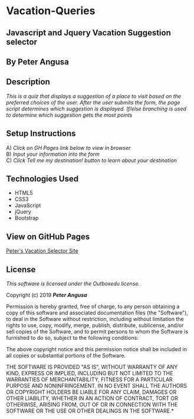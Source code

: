 # Vacation-Queries

## Javascript and Jquery Vacation Suggestion selector

## By Peter Angusa

## Description

_This is a quiz that displays a suggestion of a place to visit based on the preferred choices of the user. After the user submits the form, the page script determines which suggestion is displayed. If/else branching is used to determine which suggestion gets the most points_

## Setup Instructions

A) _Click on GH Pages link below to view in browser_<br>
B) _Input your information into the form_<br>
C) _Click _Tell me my destination!_ button to learn about your destination_<br>

## Technologies Used

* HTML5
* CSS3
* JavaScript
* jQuery
* Bootstrap

## View on GitHub Pages

[Peter's Vacation Selector Site](https://https://pitaangusa.github.io/Vacation-Queries/)

## License

*This software is licensed under the Outboxedu license.*

Copyright (c) 2019 **_Peter Angusa_**

Permission is hereby granted, free of charge, to any person obtaining a copy of this software and associated documentation files (the "Software"), to deal in the Software without restriction, including without limitation the rights to use, copy, modify, merge, publish, distribute, sublicense, and/or sell copies of the Software, and to permit persons to whom the Software is furnished to do so, subject to the following conditions:

The above copyright notice and this permission notice shall be included in all copies or substantial portions of the Software.

THE SOFTWARE IS PROVIDED "AS IS", WITHOUT WARRANTY OF ANY KIND, EXPRESS OR IMPLIED, INCLUDING BUT NOT LIMITED TO THE WARRANTIES OF MERCHANTABILITY, FITNESS FOR A PARTICULAR PURPOSE AND NONINFRINGEMENT. IN NO EVENT SHALL THE AUTHORS OR COPYRIGHT HOLDERS BE LIABLE FOR ANY CLAIM, DAMAGES OR OTHER LIABILITY, WHETHER IN AN ACTION OF CONTRACT, TORT OR OTHERWISE, ARISING FROM, OUT OF OR IN CONNECTION WITH THE SOFTWARE OR THE USE OR OTHER DEALINGS IN THE SOFTWARE.*
